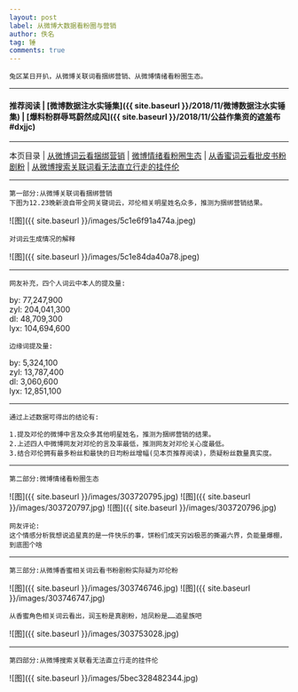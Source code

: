 ```yaml
---
layout: post
label: 从微博大数据看粉圈与营销
author: 佚名
tag: 锤
comments: true
---
```


    兔区某日开扒，从微博关联词看捆绑营销、从微博情绪看粉圈生态。

---
#### 推荐阅读 | [微博数据注水实锤集]({{ site.baseurl }}/2018/11/微博数据注水实锤集) | [爆料粉群辱骂蔚然成风]({{ site.baseurl }}/2018/11/公益作集资的遮羞布#dxjjc) 

---
本页目录 \| [从微博词云看捆绑营销](#dxjjb) \| [微博情绪看粉圈生态](#dxjjc)  \| [从香蜜词云看批皮书粉剧粉](#dxjja)  \| [从微博搜索关联词看无法直立行走的挂件伦](#dxjjd) 

---

<a class="anchor" name="dxjjb"></a>

    第一部分:从微博关联词看捆绑营销
    下图为12.23晚新浪自带全网关键词云，邓伦相关明星姓名众多，推测为捆绑营销结果。

![图]({{ site.baseurl }}/images/5c1e6f91a474a.jpeg)

    对词云生成情况的解释
    
![图]({{ site.baseurl }}/images/5c1e84da40a78.jpeg)

---

    网友补充，四个人词云中本人的提及量:
    
by:   77,247,900  
zyl:  204,041,300  
dl:   48,709,300  
lyx:  104,694,600
    
    边缘词提及量:
    
by:   5,324,100  
zyl:  13,787,400  
dl:   3,060,600  
lyx:  12,851,100

---

    通过上述数据可得出的结论有:
    
    1.提及邓伦的微博中言及众多其他明星姓名，推测为捆绑营销的结果。
    2.上述四人中微博网友对邓伦的言及率最低，推测网友对邓伦关心度最低。
    3.结合邓伦拥有最多粉丝和最快的日均粉丝增幅(见本页推荐阅读)，质疑粉丝数量真实度。
  


---

<a class="anchor" name="dxjjc"></a>

    第二部分:微博情绪看粉圈生态

![图]({{ site.baseurl }}/images/303720795.jpg)
![图]({{ site.baseurl }}/images/303720797.jpg)
![图]({{ site.baseurl }}/images/303720796.jpg)

    网友评论:
    这个情感分析我想说追星真的是一件快乐的事，饼粉们成天穷凶极恶的撕遍六界，负能量爆棚，到底图个啥


---

<a class="anchor" name="dxjja"></a>

    第三部分:从微博香蜜相关词云看书粉剧粉实际疑为邓伦粉
    
![图]({{ site.baseurl }}/images/303746746.jpg)
![图]({{ site.baseurl }}/images/303746747.jpg)

    从香蜜角色相关词云看出，润玉粉是真剧粉，旭凤粉是……追星族吧

![图]({{ site.baseurl }}/images/303753028.jpg)

---

<a class="anchor" name="dxjjd"></a>

    第四部分:从微博搜索关联看无法直立行走的挂件伦
    

![图]({{ site.baseurl }}/images/5bec328482344.jpg)

